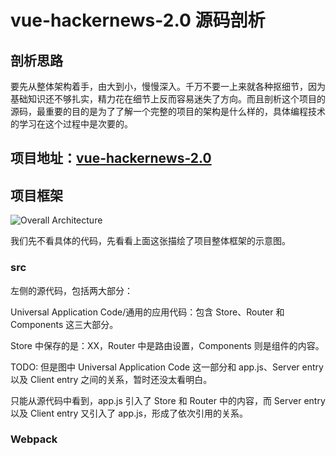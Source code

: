 # vue-hackernews-2.0 源码剖析

## 剖析思路

要先从整体架构着手，由大到小，慢慢深入。千万不要一上来就各种抠细节，因为基础知识还不够扎实，精力花在细节上反而容易迷失了方向。而且剖析这个项目的源码，最重要的目的是为了了解一个完整的项目的架构是什么样的，具体编程技术的学习在这个过程中是次要的。

## 项目地址：[vue-hackernews-2.0](https://github.com/vuejs/vue-hackernews-2.0)

## 项目框架

![Overall Architecture](https://cloud.githubusercontent.com/assets/499550/17607895/786a415a-5fee-11e6-9c11-45a2cfdf085c.png)

我们先不看具体的代码，先看看上面这张描绘了项目整体框架的示意图。

### src

左侧的源代码，包括两大部分：

Universal Application Code/通用的应用代码：包含 Store、Router 和 Components 这三大部分。

Store 中保存的是：XX，Router 中是路由设置，Components 则是组件的内容。

TODO: 但是图中 Universal Application Code 这一部分和 app.js、Server entry 以及 Client entry 之间的关系，暂时还没太看明白。

只能从源代码中看到，app.js 引入了 Store 和 Router 中的内容，而 Server entry 以及 Client entry 又引入了 app.js，形成了依次引用的关系。

### Webpack
